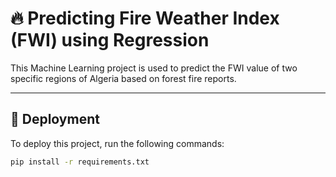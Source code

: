 # 🔥 Predicting Fire Weather Index (FWI) using Regression

This Machine Learning project is used to predict the FWI value of two specific regions of Algeria based on forest fire reports.

---

## 🚀 Deployment

To deploy this project, run the following commands:

```bash
pip install -r requirements.txt
